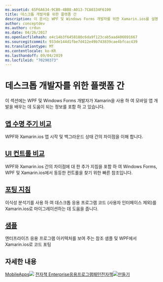 ```yaml
---
ms.assetid: 65F6A634-9CB0-4BB8-A013-7CA0334F6100
title: 데스크톱 개발자를 위한 플랫폼 간
description: 이 문서는 WPF 및 Windows Forms 개발자를 위한 Xamarin.ios를 설명 하는 다양 한 가이드에 연결 됩니다. 연결 된 콘텐츠는 응용 프로그램 수명 주기, UI 컨트롤, 포팅 지침 및 샘플을 탐색 합니다.
author: conceptdev
ms.author: crdun
ms.date: 04/26/2017
ms.openlocfilehash: e4c14b3f6458180c6da9f123cab5aad406091667
ms.sourcegitcommit: 933de144d1fbe7d412e49b743839cae4bfcac439
ms.translationtype: MT
ms.contentlocale: ko-KR
ms.lasthandoff: 09/04/2019
ms.locfileid: "70290373"
---
```

# <a name="cross-platform-for-desktop-developers"></a>데스크톱 개발자를 위한 플랫폼 간

이 섹션에는 WPF 및 Windows Forms 개발자가 Xamarin을 사용 하 여 모바일 앱 개발을 배우는 데 도움이 되는 정보를 포함 하 고 있습니다.

## <a name="app-lifecycle-comparisonlifecyclemd"></a>[앱 수명 주기 비교](lifecycle.md)

WPF와 Xamarin.ios 앱 시작 및 백그라운드 상태 간의 차이점을 이해 합니다.

## <a name="ui-controls-comparisoncontrolsindexmd"></a>[UI 컨트롤 비교](controls/index.md)

WPF와 Xamarin.ios 간의 차이점에 대 한 추가 지침을 포함 하 여 Windows Forms, WPF 및 Xamarin.ios에서 동등한 컨트롤을 찾기 위한 빠른 참조입니다.

## <a name="porting-guidanceportingmd"></a>[포팅 지침](porting.md)

이식성 분석기를 사용 하 여 데스크톱 응용 프로그램 코드 (사용자 인터페이스 제외)를 Xamarin.ios로 마이그레이션하는 데 도움을 줍니다.

## <a name="samplessamplesmd"></a>[샘플](samples.md)

엔터프라이즈 응용 프로그램 아키텍처를 보여 주는 참조 샘플 및 WPF에서 Xamarin.ios로 코드 포팅

## <a name="learn-more"></a>자세한 내용

[ MobileApps![](images/creating-sml.png)](~/xamarin-forms/creating-mobile-apps-xamarin-forms/index.md) [전자책 Enterprise응용프로그램패턴전자책![만들기](images/enterprise-sml.png)](~/xamarin-forms/enterprise-application-patterns/index.md)
